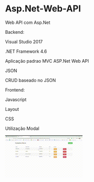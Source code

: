 # Asp.Net-Web-API

Web API com Asp.Net

Backend:

Visual Studio 2017

.NET Framework 4.6

Aplicação padrao MVC
ASP.Net Web API

JSON

CRUD baseado no JSON


Frontend:

Javascript

Layout 

CSS

Utilização Modal



![Login](https://github.com/CarlosAlexFO/Asp.Net-Web-API/blob/main/WebAPI.gif)

